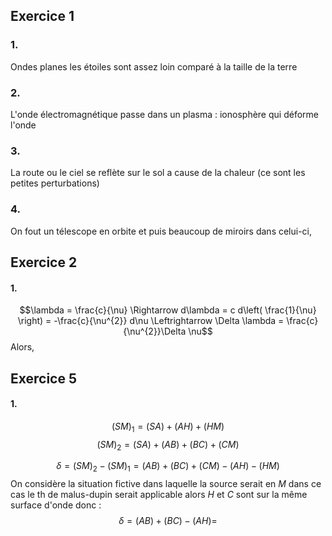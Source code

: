 ## Exercice 1
### 1.
Ondes planes les étoiles sont assez loin comparé à la taille de la terre

### 2.
L'onde électromagnétique passe dans un plasma : ionosphère qui déforme l'onde

### 3.
La route ou le ciel se reflète sur le sol a cause de la chaleur (ce sont les petites perturbations)

### 4.
On fout un télescope en orbite et puis beaucoup de miroirs dans celui-ci, 


## Exercice 2
#### 1.
$$\lambda = \frac{c}{\nu} \Rightarrow d\lambda = c d\left( \frac{1}{\nu} \right) = -\frac{c}{\nu^{2}} d\nu \Leftrightarrow \Delta \lambda = \frac{c}{\nu^{2}}\Delta \nu$$
Alors, 


## Exercice 5
#### 1.
$$(SM)_{1} = (SA) + (AH)+ (HM)$$
$$(SM)_{2} = (SA) + (AB) + (BC) + (CM)$$

$$\delta = (SM)_{2} - (SM)_{1} = (AB) + (BC) + (CM) - (AH) - (HM)$$
On considère la situation fictive dans laquelle la source serait en $M$ dans ce cas le th de malus-dupin serait applicable alors $H$ et $C$ sont sur la même surface d'onde donc : 
$$\delta = (AB) + (BC) - (AH) = $$